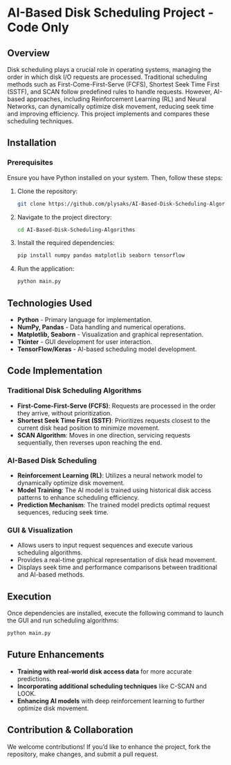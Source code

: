# AI-Based Disk Scheduling Project - Code Only

## Overview
Disk scheduling plays a crucial role in operating systems, managing the order in which disk I/O requests are processed. Traditional scheduling methods such as First-Come-First-Serve (FCFS), Shortest Seek Time First (SSTF), and SCAN follow predefined rules to handle requests. However, AI-based approaches, including Reinforcement Learning (RL) and Neural Networks, can dynamically optimize disk movement, reducing seek time and improving efficiency. This project implements and compares these scheduling techniques.

## Installation
### Prerequisites
Ensure you have Python installed on your system. Then, follow these steps:

1. Clone the repository:
   ```bash
   git clone https://github.com/plysaks/AI-Based-Disk-Scheduling-Algorithms.git
   ```
2. Navigate to the project directory:
   ```bash
   cd AI-Based-Disk-Scheduling-Algorithms
   ```
3. Install the required dependencies:
   ```bash
   pip install numpy pandas matplotlib seaborn tensorflow
   ```
4. Run the application:
   ```bash
   python main.py
   ```

## Technologies Used
- **Python** - Primary language for implementation.
- **NumPy, Pandas** - Data handling and numerical operations.
- **Matplotlib, Seaborn** - Visualization and graphical representation.
- **Tkinter** - GUI development for user interaction.
- **TensorFlow/Keras** - AI-based scheduling model development.

## Code Implementation
### Traditional Disk Scheduling Algorithms
- **First-Come-First-Serve (FCFS)**: Requests are processed in the order they arrive, without prioritization.
- **Shortest Seek Time First (SSTF)**: Prioritizes requests closest to the current disk head position to minimize movement.
- **SCAN Algorithm**: Moves in one direction, servicing requests sequentially, then reverses upon reaching the end.

### AI-Based Disk Scheduling
- **Reinforcement Learning (RL)**: Utilizes a neural network model to dynamically optimize disk movement.
- **Model Training**: The AI model is trained using historical disk access patterns to enhance scheduling efficiency.
- **Prediction Mechanism**: The trained model predicts optimal request sequences, reducing seek time.

### GUI & Visualization
- Allows users to input request sequences and execute various scheduling algorithms.
- Provides a real-time graphical representation of disk head movement.
- Displays seek time and performance comparisons between traditional and AI-based methods.

## Execution
Once dependencies are installed, execute the following command to launch the GUI and run scheduling algorithms:
   ```bash
   python main.py
   ```

## Future Enhancements
- **Training with real-world disk access data** for more accurate predictions.
- **Incorporating additional scheduling techniques** like C-SCAN and LOOK.
- **Enhancing AI models** with deep reinforcement learning to further optimize disk movement.

## Contribution & Collaboration
We welcome contributions! If you’d like to enhance the project, fork the repository, make changes, and submit a pull request.




